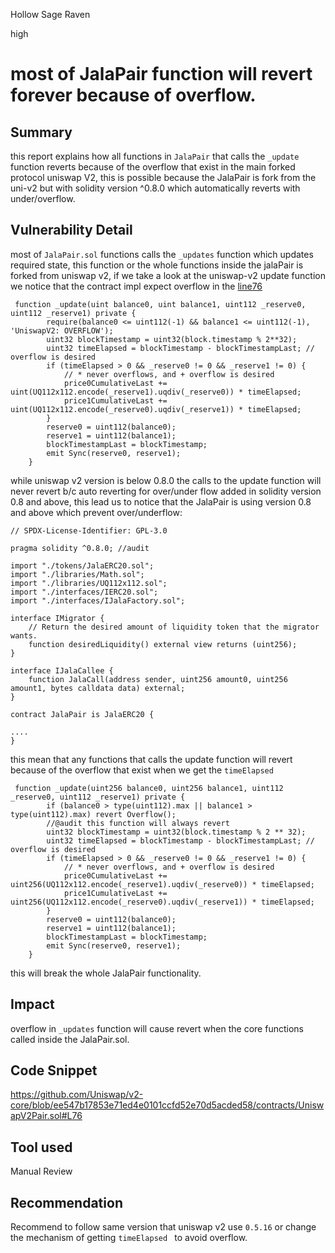 Hollow Sage Raven

high

# most of JalaPair function will revert forever because of overflow.

## Summary
this report explains how all functions in `JalaPair` that calls the `_update` function reverts because of the overflow that exist in the main forked protocol uniswap V2, this is possible because the JalaPair is fork from the uni-v2 but with solidity version ^0.8.0 which automatically reverts with under/overflow.
 
## Vulnerability Detail
most of `JalaPair.sol` functions calls the `_updates` function which updates required state, this function or the whole functions inside the jalaPair is forked from uniswap v2, if we take a look at the uniswap-v2 update function we notice that the contract impl expect overflow in the [line76](https://github.com/Uniswap/v2-core/blob/ee547b17853e71ed4e0101ccfd52e70d5acded58/contracts/UniswapV2Pair.sol#L76) 
```solidity 
 function _update(uint balance0, uint balance1, uint112 _reserve0, uint112 _reserve1) private {
        require(balance0 <= uint112(-1) && balance1 <= uint112(-1), 'UniswapV2: OVERFLOW');
        uint32 blockTimestamp = uint32(block.timestamp % 2**32);
        uint32 timeElapsed = blockTimestamp - blockTimestampLast; // overflow is desired
        if (timeElapsed > 0 && _reserve0 != 0 && _reserve1 != 0) {
            // * never overflows, and + overflow is desired
            price0CumulativeLast += uint(UQ112x112.encode(_reserve1).uqdiv(_reserve0)) * timeElapsed;
            price1CumulativeLast += uint(UQ112x112.encode(_reserve0).uqdiv(_reserve1)) * timeElapsed;
        }
        reserve0 = uint112(balance0);
        reserve1 = uint112(balance1);
        blockTimestampLast = blockTimestamp;
        emit Sync(reserve0, reserve1);
    }

```
while uniswap v2 version is below 0.8.0 the calls to the update function will never revert b/c auto reverting for over/under flow added in solidity version 0.8 and above, this lead us to notice that the JalaPair is using version 0.8 and above which prevent over/underflow:

```solidity
// SPDX-License-Identifier: GPL-3.0

pragma solidity ^0.8.0; //audit

import "./tokens/JalaERC20.sol";
import "./libraries/Math.sol";
import "./libraries/UQ112x112.sol";
import "./interfaces/IERC20.sol";
import "./interfaces/IJalaFactory.sol";

interface IMigrator {
    // Return the desired amount of liquidity token that the migrator wants.
    function desiredLiquidity() external view returns (uint256);
}

interface IJalaCallee {
    function JalaCall(address sender, uint256 amount0, uint256 amount1, bytes calldata data) external;
}

contract JalaPair is JalaERC20 {

....
}

```
this mean that any functions that calls the update function will revert because of the overflow that exist when we get the `timeElapsed`
```solidity 
 function _update(uint256 balance0, uint256 balance1, uint112 _reserve0, uint112 _reserve1) private {
        if (balance0 > type(uint112).max || balance1 > type(uint112).max) revert Overflow();
        //@audit this function will always revert
        uint32 blockTimestamp = uint32(block.timestamp % 2 ** 32);
        uint32 timeElapsed = blockTimestamp - blockTimestampLast; // overflow is desired
        if (timeElapsed > 0 && _reserve0 != 0 && _reserve1 != 0) {
            // * never overflows, and + overflow is desired
            price0CumulativeLast += uint256(UQ112x112.encode(_reserve1).uqdiv(_reserve0)) * timeElapsed;
            price1CumulativeLast += uint256(UQ112x112.encode(_reserve0).uqdiv(_reserve1)) * timeElapsed;
        }
        reserve0 = uint112(balance0);
        reserve1 = uint112(balance1);
        blockTimestampLast = blockTimestamp;
        emit Sync(reserve0, reserve1);
    }
```
this will break the whole JalaPair functionality.

## Impact
overflow in `_updates` function will cause revert when the core functions called inside the JalaPair.sol.

## Code Snippet
https://github.com/Uniswap/v2-core/blob/ee547b17853e71ed4e0101ccfd52e70d5acded58/contracts/UniswapV2Pair.sol#L76

## Tool used
Manual Review

## Recommendation
Recommend to follow same version that uniswap v2 use `0.5.16` or change the mechanism  of getting `timeElapsed ` to avoid overflow.
